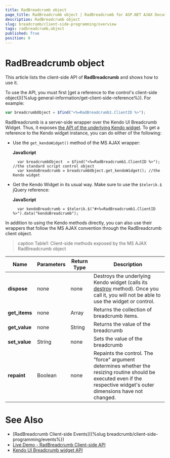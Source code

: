 ```yaml
---
title: RadBreadcrumb object
page_title: RadBreadcrumb object | RadBreadcrumb for ASP.NET AJAX Documentation
description: RadBreadcrumb object
slug: breadcrumb/client-side-programming/overview
tags: radbreadcrumb,object
published: True
position: 0
---
```


# RadBreadcrumb object

This article lists the client-side API of **RadBreadcrumb** and shows how to use it.

To use the API, you must first [get a reference to the control's client-side object]({%slug general-information/get-client-side-reference%}). For example:

````JavaScript
var breadcrumbObject = $find("<%=RadBreadcrumb1.ClientID %>");
````

RadBreadcrumb is a server-side wrapper over the Kendo UI Breadcrumb Widget. Thus, it exposes [the API of the underlying Kendo widget](https://docs.telerik.com/kendo-ui/api/javascript/ui/breadcrumb). To get a reference to the Kendo widget instance, you can do either of the following:

* Use the `get_kendoWidget()` method of the MS AJAX wrapper:

    **JavaScript**

        var breadcrumbObject  = $find("<%=RadBreadcrumb1.ClientID %>"); //the standard script control object
        var kendoBreadcrumb = breadcrumbObject.get_kendoWidget(); //the Kendo widget


* Get the Kendo Widget in its usual way. Make sure to use the `$telerik.$` jQuery reference:

    **JavaScript**
    
        var kendoBreadcrumb = $telerik.$("#<%=RadBreadcrumb1.ClientID %>").data("kendoBreadcrumb"); 


In addition to using the Kendo methods directly, you can also use their wrappers that follow the MS AJAX convention through the RadBreadcrumb client object.

>caption Table1: Client-side methods exposed by the MS AJAX RadBreadcrumb object

| Name | Parameters | Return Type | Description |
| ------ | ------ | ------ | ------ |
| **dispose** |none|none|Destroys the underlying Kendo widget (calls its [destroy](https://docs.telerik.com/kendo-ui/api/javascript/ui/breadcrumb/methods/destroy) method). Once you call it, you will not be able to use the widget or control.|
| **get_items** |none|Array|Returns the collection of breadcrumb items. |
| **get_value** |none|String|Returns the value of the breadcrumb|
| **set_value** |String|none|Sets the value of the breadcrumb|
| **repaint** |Boolean|none| Repaints the control. The "force" argument determines whether the resizing routine should be executed even if the respective widget's outer dimensions have not changed.|


# See Also

 * [RadBreadcrumb Client-side Events]({%slug breadcrumb/client-side-programming/events%})
 * [Live Demo - RadBreadcrumb Client-side API](https://demos.telerik.com/aspnet-ajax/breadcrumb/client-side-programming/clientsideapi/defaultcs.aspx)
 * [Kendo UI Breadcrumb widget API](https://docs.telerik.com/kendo-ui/api/javascript/ui/breadcrumb)


